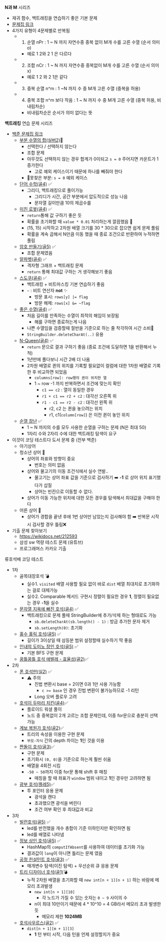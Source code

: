 
**N과 M** 시리즈
- 재귀 함수, 백트래킹을 연습하기 좋은 기본 문제 
- [문제집 링크](https://www.acmicpc.net/workbook/view/2052)
- 4가지 유형이 4문제별로 반복됨
	- 1. 순열 nPr : 1 ~ N 까지 자연수중 중복 없이 M개 수를 고른 수열 (순서 의미 o)
		- 예로 1 2와 2 1 은 다르다
	- 2. 조합 nCr : 1 ~ N 까지 자연수중 중복없이 M개 수를 고른 수열 (순서 의미 x)
		- 예로 1 2 와 2 1은 같다
	- 3. 중복 순열 n^m : 1 ~N 까지 수 중 M개 고른 수열 (중복을 허용)
	- 4. 중복 조합 n^m 보다 작음 : 1 ~ N 까지 수 중 M개 고른 수열 (중복 허용, 비내림차순)
		- 비내림차순은 순서가 의미 없다는 뜻

**백트래킹** 연습 문제 시리즈
- [백준 문제집 링크](https://www.acmicpc.net/workbook/view/1093)
	- [부분 수열의 합(실버2)](https://www.acmicpc.net/problem/1182)🙌
		- 선택한다 / 선택하지 않는다
		- 조합 문제
		- 아무것도 선택하지 않는 경우 합계가 0이되고 `s = 0` 주어지면 카운트가 1 증가한다
			- 고로 예외 케이스이기 때문에 하나를 빼줘야 한다
		- 못찾은 부분: `s = 0` 예외 케이스
	- [단어 수학(골4)](https://www.acmicpc.net/problem/1339) ✅
		- 그리디, 백트래킹으로 풀이가능 
			- 그리디가 시간, 공간 부분에서 압도적으로 성능 나음
			- 문자열 길이만큼 10의 제곱수를 
	- [미친 로봇(골4)](https://www.acmicpc.net/problem/1405) ✅
		- `return`통해 값 구하기 좋은 듯
		- 확률을 초기화할 때 `value * 0.01` 처리하는게 깔끔했음 🤖
		- (15, 15) 시작하고 2차원 배열 크기를 30 * 30으로 잡으면 쉽게 문제 풀림
		- 확률을 계속 곱해서 N만큼 이동 했을 때 종료 조건으로 반환하여 누적하면 풀림
	- [암호 만들기(골5)](https://www.acmicpc.net/problem/1759) ✅
		- 조합 문제였음
	- [알파벳(골4)](https://www.acmicpc.net/problem/1987) ✅
		- 격자형 그래프 + 백트래킹 문제
		- `return` 통해 최대값 구하는 거 생각해보기 좋음
	- [스도쿠(골4)](https://www.acmicpc.net/problem/2580) ✅
		- 백트래킹 + 비트마스킹 기본 연습하기 좋음
		- `~` : 비트 연산자 **not** ✨
			- 방문 표시: `rows[y] |= flag` 
			- 방문 해제: `rows[x] &= ~flag` 
	- [좋은 수열(골4)](https://www.acmicpc.net/problem/2661) ✅
		- 처음 길이를 만족하는 수열이 최적의 해임이 보장됨
			- 해를 구하면 종료하는게 나음
		- 나쁜 수열임을 검증할때 절반을 기준으로 하는 줄 착각하여 시간 소비💩
		- `StringBuilder.deleteCharAt(..)` 유용
	- [N-Queen(골4)](https://www.acmicpc.net/problem/9663) ✅
		- `return` 문으로 결과 구하기 좋음 (종료 조건에 도달하면 1을 반환해서 누적)
		- 1년만에 풀다보니 시간 2배 더 나옴
		- 2차원 배열로 퀸의 위치를 기록할 필요없이 컬럼에 대한 1차원 배열로 기록한 후 비교하면 되었음
			- `columns[row]: row행의 퀸이 위치한 열`
			- 1 ~ row -1 까지 반복하면서 조건에 맞는지 확인 
				- `c1 == c2` : 열이 동일한 경우
				- `r1 + c1 == r2 + c2` : 대각선 오른쪽 위
				- `r1 - c1 == r2 - c2` : 대각선 왼쪽 위
					- r2, c2 는 퀸을 놓으려는 위치
					- r1, c1(`column[row]`) 은 이전 퀸이 놓인 위치
	- [순열 장난](https://www.acmicpc.net/problem/10597) ✅
		- 1 ~ N 까지의 수를 모두 사용한 순열을 구하는 문제 (N은 최대 50)
		- 1자리 수와 2자리 수에 대한 백트래킹 탐색이 요구
- 이것이 코딩 테스트다 도서 문제 중 (전부 백준)
	- 아기상어
	- 청소년 상어 💩
		- 상어의 좌표와 방향이 중요
			- 번호는 의미 없음
		- 상어와 물고기의 이동 조건식에서 실수 연발..
			- 물고기는 상어 좌표 값을 기준으로 검사하기 ➡️ **-1** 로 상어 위치 표기했다가 삽질
			- 상어는 빈칸으로 이동할 수 없다.
		- 상어가 이동 가능한 위치에 대한 모든 경우를 탐색해서 최대값을 구해야 한다
	- 어른 상어 💩
		- 상어가 경합을 끝낸 후에 1번 상어만 남았는지 검사해야 함 ➡️ 반복문 시작시 검사할 경우 틀림❌
- 기출 문제 찾아보기
	- https://wikidocs.net/212593
	- 삼성 sw 역량 테스트 문제 (유튜브)
	- 프로그래머스 카카오 기출


류호석배 코딩 테스트 
- 1차
	- 골목대장호석 💣
		- 실수1. `visited` 배열 사용할 필요 없이 바로 `dist` 배열 최대치로 초기화하는 걸로 대체가능
		- 실수2. Comparable 메서드 구현시 정렬이 필요한 경우 **1**, 정렬이 필요없는 경우 **-1**을  실수
	- [문자열 지옥에 빠진 호석(골4)](https://www.acmicpc.net/problem/20166) ✅
		- 백트래킹으로 문제 풀때 StringBuilder에 추가/삭제 하는 형태로도 가능
			- `sb.deleteCharAt(sb.length() - 1)` : 방금 추가한 문자 제거
			- `sb.setLength(0)`: 초기화
	- [홀수 홀릭 호석(골5)](https://www.acmicpc.net/problem/20164) ✅
		- 길이가 3이상일 때 삼등분 범위 설정할때 실수하기 딱 좋음
	- [인내의 도미노 장인 호석(골5)](https://www.acmicpc.net/problem/20165) ✅
		- 기본 BFS 구현 문제
	- [꿈틀꿈틀 호석 애벌레 - 효율성(골2)](https://www.acmicpc.net/problem/20181)✅
- 2차 
	- [폰 호석만(실2)](https://www.acmicpc.net/problem/21275) ✅
		- ⚠️ 주의
			- 진법 변환시 base = 2이면 0과 1만 사용 가능함
				-   `c >= base` 인 경우 진법 변환이 불가능하므로 -1 리턴
			- Long 오버 플로우 고려
	- [호석이 두마리 치킨(골4)](https://www.acmicpc.net/problem/21278)✅
		- 플로이드 워셜 풀이
		- 노드 중 중복없이 2개 고르는 조합 문제인데, 이중 for문으로 충분히 선택 가능
	- [계보 복원가 호석(골2)](https://www.acmicpc.net/problem/21276)✅
		- 트리의 속성을 이용한 구현 문제
		- `부모-자식` 간의  depth 차이는 **1**인 것을 이용
	- [짠돌이 호석(골3)](https://www.acmicpc.net/problem/21277)✅
		- 구현 문제
		- 초기화시 `(0, 0)`을 기준으로 하는게 훨씬 쉬움
		- 배열을 4회전 시킴
		- `-50 ~ 50`까지 이중 for문 통해 shift 후 매칭
			- 매칭을 할 때 좌표가 `window` 범위 내이고 **1**인 경우만 고려하면 됨
	- [광부 호석(플레5)](https://www.acmicpc.net/problem/21279)✅
		- 투 포인터 응용 문제
			- 광석을  캔다
			- 초과했으면 광석을 버린다
			- 조건 여부 확인 후 최대값과 비교
- 3차
	- [빌런호석(골5)](https://www.acmicpc.net/problem/22251) ✅
		- led를 반전했을 개수 총합이 기준 이하인지만 확인하면 됨
		- led를 배열로 나타냄
	- [정보 상인 호석(골5)](https://www.acmicpc.net/problem/22252) ✅
		- HashMap의 `computIfAbsent`를 사용하여 데이터를 초기화 가능
		- 결과값이 `long`이 아니면 틀리는 문제 였음
	- [공정 컨설턴트 호석(골3)](https://www.acmicpc.net/problem/22254) ✅
		- 매개변수 탐색(이진 탐색) + 우선순위 큐 응용 문제
	- [트리 디자이너 호석(골1)](https://www.acmicpc.net/problem/22253)💣
		- 누적 2차원 배열을 초기화할 때 `new int[n + 1][n + 1]` 하는 바람에 메모리 초과발생
			- `new int[n + 1][10]`
				- 각 노드가 가질 수 있는 숫자는 `0 ~ 9`  사이의 수
			- n이 최대 10만이기 때문에 4 * 10^10 = 4 GB라서 메모리 초과 발생한 듯
				- 메모리 제한 **1024MB**
	- [호석사우르스(골2)](https://www.acmicpc.net/problem/22255) ✅
		- `dist[n + 1][m + 1][3]`
			- **1** 턴 부터 시작, 다음 턴을 언제 설정할지가 중요

